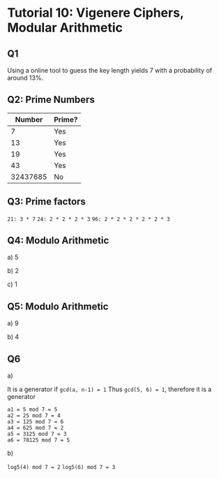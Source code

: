 # Tutorial 10: Vigenere Ciphers, Modular Arithmetic

## Q1

Using a online tool to guess the key length yields 7 with a probability of around 13%.

## Q2: Prime Numbers

| Number   | Prime? |
| -------- | ------ |
| 7        | Yes    |
| 13       | Yes    |
| 19       | Yes    |
| 43       | Yes    |
| 32437685 | No     |

## Q3: Prime factors

`21: 3 * 7`
`24: 2 * 2 * 2 * 3`
`96: 2 * 2 * 2 * 2 * 2 * 3`

## Q4: Modulo Arithmetic

a) 5

b) 2

c) 1

## Q5: Modulo Arithmetic

a) 9

b) 4

## Q6

a)

It is a generator if `gcd(a, n-1) = 1`
Thus `gcd(5, 6) = 1`, therefore it is a generator

```
a1 = 5 mod 7 = 5
a2 = 25 mod 7 = 4
a3 = 125 mod 7 = 6
a4 = 625 mod 7 = 2
a5 = 3125 mod 7 = 3
a6 = 78125 mod 7 = 5
```

b)

`log5(4) mod 7 = 2`
`log5(6) mod 7 = 3`
